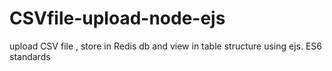 # CSVfile-upload-node-ejs
upload CSV file , store in Redis db and view in table structure using ejs. ES6 standards 
